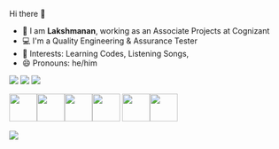Hi there 👋

* 👀 I am **Lakshmanan**, working as an Associate Projects at Cognizant
* 💻 I'm a Quality Engineering & Assurance Tester
* 💞 Interests: Learning Codes, Listening Songs,
* 😄 Pronouns: he/him

[![](https://img.shields.io/badge/GitHub-100000?style=for-the-badge&logo=github&logoColor=white)](https://github.com/laksh2022)
[![](https://img.shields.io/badge/linkedin-%230077B5.svg?style=for-the-badge&logo=linkedin)](https://www.linkedin.com/in/lakshmananv9626)
[![](https://img.shields.io/badge/Twitter-1DA1F2?style=for-the-badge&logo=twitter&logoColor=white)](<hyperlink>)

<img height=50 src="https://cdn.jsdelivr.net/gh/devicons/devicon/icons/java/java-original.svg"/><img height=50 src="https://cdn.jsdelivr.net/gh/devicons/devicon/icons/git/git-plain.svg"/><img height=50 src="https://cdn.jsdelivr.net/gh/devicons/devicon/icons/github/github-original.svg"/><img height=50 src="https://cdn.jsdelivr.net/gh/devicons/devicon/icons/cucumber/cucumber-plain.svg" /> <img height=50 src="https://cdn.jsdelivr.net/gh/devicons/devicon/icons/jira/jira-original-wordmark.svg" /><img height=50 src="https://cdn.jsdelivr.net/gh/devicons/devicon/icons/selenium/selenium-original.svg" />

<img src="https://github-readme-stats.vercel.app/api?username=zluvsand&show_icons=true"/>
          
          
                    
          
         
          

